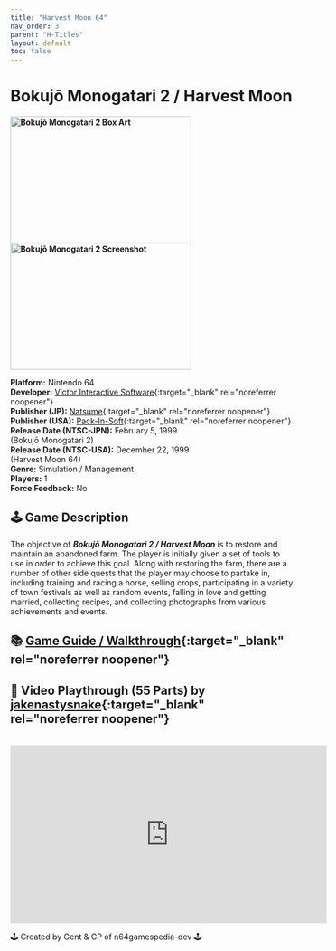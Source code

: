 ```yaml
---
title: "Harvest Moon 64"
nav_order: 3
parent: "H-Titles"
layout: default
toc: false
---
```


# Bokujō Monogatari 2 / Harvest Moon
<b>
<img src="https://images.launchbox-app.com/1904f628-2152-4f75-ae80-89bb73c9c473.jpg" alt="Bokujō Monogatari 2 Box Art" style="object-fit:cover;width:320px;height:224px"/>
<img src="https://images.launchbox-app.com/8abe1b90-2024-4331-addf-fd943f4bd01e.png" alt="Bokujō Monogatari 2 Screenshot" style="object-fit:cover;width:320px;height:224px"/>
</b>

**Platform:** Nintendo 64  
**Developer:** [Victor Interactive Software](https://en.wikipedia.org/wiki/Victor_Interactive_Software){:target="_blank" rel="noreferrer noopener"}  
**Publisher (JP):** [Natsume](https://en.wikipedia.org/wiki/Natsume_(company)){:target="_blank" rel="noreferrer noopener"}  
**Publisher (USA):** [Pack-In-Soft](https://en.wikipedia.org/wiki/Victor_Interactive_Software){:target="_blank" rel="noreferrer noopener"}  
**Release Date (NTSC-JPN):** February 5, 1999  
(Bokujō Monogatari 2)  
**Release Date (NTSC-USA):** December 22, 1999  
(Harvest Moon 64)  
**Genre:** Simulation / Management  
**Players:** 1  
**Force Feedback:** No  

## 🕹️ Game Description
The objective of <em><strong>Bokujō Monogatari 2 / Harvest Moon</strong></em> is to restore and maintain an abandoned farm. The player is initially given a set of tools to use in order to achieve this goal. Along with restoring the farm, there are a number of other side quests that the player may choose to partake in, including training and racing a horse, selling crops, participating in a variety of town festivals as well as random events, falling in love and getting married, collecting recipes, and collecting photographs from various achievements and events.

## 📚 [Game Guide / Walkthrough](https://gamefaqs.gamespot.com/n64/197528-harvest-moon-64/faqs/41454){:target="_blank" rel="noreferrer noopener"}

## 🎥 Video Playthrough (55 Parts) by [jakenastysnake](https://www.youtube.com/channel/UCgQm6y1XUvK4rtKSg9XXWHw){:target="_blank" rel="noreferrer noopener"}  
<br />
<iframe width="560" height="315" src="https://www.youtube.com/embed/videoseries?list=PLrRkpO95kxeBBatRlxk7iOXzdSUA-9717" title="Bokujō Monogatari 2 – Full Playthrough by jakenastysnake" frameborder="0" allowfullscreen></iframe>

🕹️ Created by Gent & CP of n64gamespedia-dev 🕹️

<!-- Vault Format: n64gamespedia-dev -->
<!-- Protocol Source: _vault-specs/format-protocol.md -->
